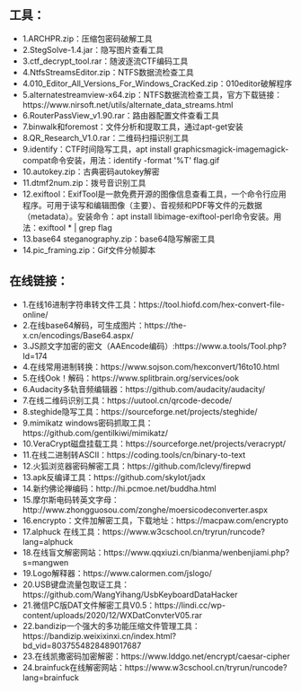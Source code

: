 <h2>工具：</h2>
<ul>
<li>
1.ARCHPR.zip：压缩包密码破解工具<br>
</li>
<li>
2.StegSolve-1.4.jar：隐写图片查看工具<br>
</li>
<li>
3.ctf_decrypt_tool.rar：随波逐流CTF编码工具<br>
</li>
<li>
4.NtfsStreamsEditor.zip：NTFS数据流检查工具<br>
</li>
<li>
4.010_Editor_All_Versions_For_Windows_CracKed.zip：010editor破解程序<br>
</li>
<li>
5.alternatestreamview-x64.zip：NTFS数据流检查工具，官方下载链接：https://www.nirsoft.net/utils/alternate_data_streams.html<br>
</li>
<li>
6.RouterPassView_v1.90.rar：路由器配置文件查看工具<br>
</li>
<li>
7.binwalk和foremost：文件分析和提取工具，通过apt-get安装<br>
</li>
<li>
8.QR_Research_V1.0.rar：二维码扫描识别工具<br>
</li>
<li>
9.identify：CTF时间隐写工具，apt install graphicsmagick-imagemagick-compat命令安装，用法：identify -format '%T' flag.gif<br>
</li>
<li>
10.autokey.zip：古典密码autokey解密<br>
</li>
<li>
11.dtmf2num.zip：拨号音识别工具<br>
</li>
<li>
12.exiftool：ExifTool是一款免费开源的图像信息查看工具，一个命令行应用程序。可用于读写和编辑图像（主要）、音视频和PDF等文件的元数据（metadata）。安装命令：apt install libimage-exiftool-perl命令安装。用法：exiftool * | grep flag<br>
</li>
<li>
13.base64 steganography.zip：base64隐写解密工具<br>
</li>
<li>
14.pic_framing.zip：Gif文件分帧脚本<br>
</li>
</ul>


<h2>在线链接：</h2>

<ul>
<li>
1.在线16进制字符串转文件工具：https://tool.hiofd.com/hex-convert-file-online/<br>
</li>
<li>
2.在线base64解码，可生成图片：https://the-x.cn/encodings/Base64.aspx/<br>
</li>
<li>
3.JS颜文字加密的密文（AAEncode编码）:https://www.a.tools/Tool.php?Id=174<br>
</li>
<li>
4.在线常用进制转换：https://www.sojson.com/hexconvert/16to10.html<br>
</li>

<li>
5.在线Ook！解码：https://www.splitbrain.org/services/ook<br>
</li>
<li>
6.Audacity多轨音频编辑器：https://github.com/audacity/audacity/<br>
</li>


<li>
7.在线二维码识别工具：https://uutool.cn/qrcode-decode/<br>
</li>
<li>
8.steghide隐写工具：https://sourceforge.net/projects/steghide/<br>
</li>

<li>
9.mimikatz windows密码抓取工具：https://github.com/gentilkiwi/mimikatz/<br>
</li>
<li>
10.VeraCrypt磁盘挂载工具：https://sourceforge.net/projects/veracrypt/<br>
</li>


<li>
11.在线二进制转ASCII：https://coding.tools/cn/binary-to-text<br>
</li>
<li>
12.火狐浏览器密码解密工具：https://github.com/lclevy/firepwd<br>
</li>
<li>
13.apk反编译工具：https://github.com/skylot/jadx<br>
</li>
<li>
14.新约佛论禅编码：http://hi.pcmoe.net/buddha.html<br>
</li>
<li>
15.摩尔斯电码转英文字母：http://www.zhongguosou.com/zonghe/moersicodeconverter.aspx<br>
</li>
<li>
16.encrypto：文件加解密工具，下载地址：https://macpaw.com/encrypto<br>
</li>

<li>
17.alphuck 在线工具：https://www.w3cschool.cn/tryrun/runcode?lang=alphuck<br>
</li>

<li>
18.在线盲文解密网站：https://www.qqxiuzi.cn/bianma/wenbenjiami.php?s=mangwen<br>
</li>
<li>
19.Logo解释器：https://www.calormen.com/jslogo/<br>
</li>
<li>
20.USB键盘流量包取证工具：https://github.com/WangYihang/UsbKeyboardDataHacker<br>
</li>
<li>
21.微信PC版DAT文件解密工具V0.5：https://lindi.cc/wp-content/uploads/2020/12/WXDatConvterV05.rar<br>
</li>
<li>
22.bandizip一个强大的多功能压缩文件管理工具：https://bandizip.weixixinxi.cn/index.html?bd_vid=8037554828489017687<br>
</li>
<li>
23.在线凯撒密码加密解密：https://www.lddgo.net/encrypt/caesar-cipher<br>
</li>
<li>
24.brainfuck在线解密网站：https://www.w3cschool.cn/tryrun/runcode?lang=brainfuck<br>
</li>
</ul>
